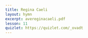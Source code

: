 ```yaml
---
title: Regina Caeli
layout: hymn
excerpt: avereginacaeli.pdf
lesson: 11
quizlet: https://quizlet.com/_ovadt
---
```

